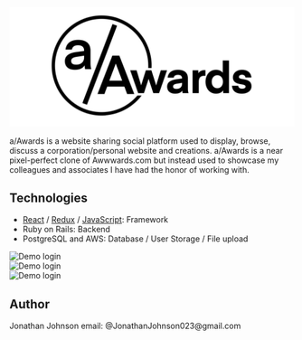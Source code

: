 ![upload_photo](app/assets/images/take2-of-logo.png)


a/Awards is a website sharing social platform used to display, browse, discuss a corporation/personal website and creations. a/Awards is a near pixel-perfect clone of Awwwards.com but instead used to showcase my colleagues and associates I have had the honor of working with.

## Technologies
* [React](https://reactjs.org/) / [Redux](https://redux.js.org/) / [JavaScript](https://www.javascript.com/): Framework
* Ruby on Rails: Backend
* PostgreSQL and AWS: Database / User Storage / File upload
  
<div><img src="https://github.com/JonathanJohnson23/aAwards/blob/master/take2.gif" alt="Demo login" /></div>
<div><img src="https://github.com/JonathanJohnson23/aAwards/blob/master/take1.gif" alt="Demo login" /></div>
<div><img src="https://github.com/JonathanJohnson23/aAwards/blob/master/take0.gif" alt="Demo login" /></div>

  
<h2>Author</h2>
Jonathan Johnson
email: @JonathanJohnson023@gmail.com
